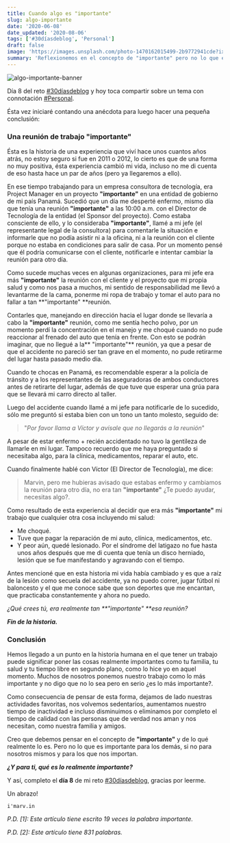 ```yaml
---
title: Cuando algo es "importante"
slug: algo-importante
date: '2020-06-08'
date_updated: '2020-08-06'
tags: ['#30díasdeblog', 'Personal']
draft: false
image: 'https://images.unsplash.com/photo-1470162015499-2b9772941cde?ixlib=rb-1.2.1&q=80&fm=jpg&crop=entropy&cs=tinysrgb&w=2000&fit=max&ixid=eyJhcHBfaWQiOjExNzczfQ'
summary: 'Reflexionemos en el concepto de "importante" pero no lo que es importante para los demás, si no para nosotros mismos y para los que nos importan.'
---
```


![algo-importante-banner](https://images.unsplash.com/photo-1470162015499-2b9772941cde?ixlib=rb-1.2.1&q=80&fm=jpg&crop=entropy&cs=tinysrgb&w=2000&fit=max&ixid=eyJhcHBfaWQiOjExNzczfQ)

Día 8 del reto [#30díasdeblog](/tag/30diasdeblog/) y hoy toca compartir sobre un tema con connotación [#Personal](/tag/personal/).

Ésta vez iniciaré contando una anécdota para luego hacer una pequeña conclusión:

### Una reunión de trabajo "importante"

Ésta es la historia de una experiencia que viví hace unos cuantos años atrás, no estoy seguro si fue en 2011 o 2012, lo cierto es que de una forma no muy positiva, ésta experiencia cambió mi vida, incluso no me di cuenta de eso hasta hace un par de años (pero ya llegaremos a ello).

En ese tiempo trabajando para un empresa consultora de tecnología, era Project Manager en un proyecto **"importante"** en una entidad de gobierno de mi país Panamá. Sucedió que un día me desperté enfermo, mismo día que tenía una reunión **"importante"** a las 10:00 a.m. con el Director de Tecnología de la entidad (el Sponsor del proyecto). Como estaba consciente de ello, y lo consideraba **"importante"**, llamé a mi jefe (el representante legal de la consultora) para comentarle la situación e informarle que no podía asistir ni a la oficina, ni a la reunión con el cliente porque no estaba en condiciones para salir de casa. Por un momento pensé que él podría comunicarse con el cliente, notificarle e intentar cambiar la reunión para otro día.

Como sucede muchas veces en algunas organizaciones, para mi jefe era más **"importante"** la reunión con el cliente y el proyecto que mi propia salud y como nos pasa a muchos, mi sentido de responsabilidad me llevó a levantarme de la cama, ponerme mi ropa de trabajo y tomar el auto para no fallar a tan **"importante" **reunión.

Contarles que, manejando en dirección hacia el lugar donde se llevaría a cabo la **"importante"** reunión, como me sentía hecho polvo, por un momento perdí la concentración en el manejo y me choqué cuando no pude reaccionar al frenado del auto que tenía en frente. Con esto se podrán imaginar, que no llegué a la** "importante"** reunión, ya que a pesar de que el accidente no pareció ser tan grave en el momento, no pude retirarme del lugar hasta pasado medio día.

Cuando te chocas en Panamá, es recomendable esperar a la policía de tránsito y a los representantes de las aseguradoras de ambos conductores antes de retirarte del lugar, además de que tuve que esperar una grúa para que se llevará mi carro directo al taller.

Luego del accidente cuando llamé a mi jefe para notificarle de lo sucedido, sólo me preguntó si estaba bien con un tono un tanto molesto, seguido de:

> "_Por favor llama a Víctor y avísale que no llegarás a la reunión_"

A pesar de estar enfermo + recién accidentado no tuvo la gentileza de llamarle en mi lugar. Tampoco recuerdo que me haya preguntado si necesitaba algo, para la clínica, medicamentos, reparar el auto, etc.

Cuando finalmente hablé con Víctor (El Director de Tecnología), me dice:

> Marvin, pero me hubieras avisado que estabas enfermo y cambiamos la reunión para otro día, no era tan **"importante"** ¿Te puedo ayudar, necesitas algo?.

Como resultado de esta experiencia al decidir que era más **"importante"** mi trabajo que cualquier otra cosa incluyendo mi salud:

- Me choqué.
- Tuve que pagar la reparación de mi auto, clínica, medicamentos, etc.
- Y peor aún, quedé lesionado. Por el síndrome del latigazo no fue hasta unos años después que me di cuenta que tenía un disco herniado, lesión que se fue manifestando y agravando con el tiempo.

Antes mencioné que en esta historia mi vida había cambiado y es que a raíz de la lesión como secuela del accidente, ya no puedo correr, jugar fútbol ni baloncesto y el que me conoce sabe que son deportes que me encantan, que practicaba constantemente y ahora no puedo.

_¿Qué crees tú, era realmente tan **"importante" **esa reunión?_

**_Fin de la historia._**

### Conclusión

Hemos llegado a un punto en la historia humana en el que tener un trabajo puede significar poner las cosas realmente importantes como tu familia, tu salud y tu tiempo libre en segundo plano, como lo hice yo en aquel momento. Muchos de nosotros ponemos nuestro trabajo como lo más importante y no digo que no lo sea pero en serio ¿es lo más importante?.

Como consecuencia de pensar de esta forma, dejamos de lado nuestras actividades favoritas, nos volvemos sedentarios, aumentamos nuestro tiempo de inactividad e incluso disminuimos o eliminamos por completo el tiempo de calidad con las personas que de verdad nos aman y nos necesitan, como nuestra familia y amigos.

Creo que debemos pensar en el concepto de **"importante"** y de lo qué realmente lo es. Pero no lo que es importante para los demás, si no para nosotros mismos y para los que nos importan.

**_¿Y para ti, qué es lo realmente importante?_**

Y así, completo el **día 8** de mi reto [#30díasdeblog](/tag/30diasdeblog/), gracias por leerme.

Un abrazo!

    i'marv.in

_P.D. [1]: Este artículo tiene escrito 19 veces la palabra importante._

_P.D. [2]: Este artículo tiene 831 palabras._
